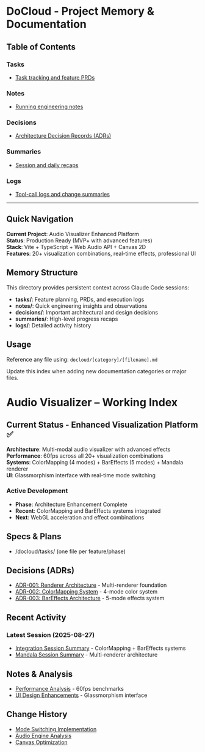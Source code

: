 # DoCloud - Project Memory & Documentation

## Table of Contents

### Tasks
- [Task tracking and feature PRDs](./tasks/)

### Notes  
- [Running engineering notes](./notes/)

### Decisions
- [Architecture Decision Records (ADRs)](./decisions/)

### Summaries
- [Session and daily recaps](./summaries/)

### Logs
- [Tool-call logs and change summaries](./logs/)

---

## Quick Navigation

**Current Project**: Audio Visualizer Enhanced Platform  
**Status**: Production Ready (MVP+ with advanced features)  
**Stack**: Vite + TypeScript + Web Audio API + Canvas 2D  
**Features**: 20+ visualization combinations, real-time effects, professional UI

## Memory Structure

This directory provides persistent context across Claude Code sessions:

- **tasks/**: Feature planning, PRDs, and execution logs
- **notes/**: Quick engineering insights and observations  
- **decisions/**: Important architectural and design decisions
- **summaries/**: High-level progress recaps
- **logs/**: Detailed activity history

## Usage

Reference any file using: `docloud/[category]/[filename].md`

Update this index when adding new documentation categories or major files.

# Audio Visualizer – Working Index

## Current Status - Enhanced Visualization Platform ✅
**Architecture**: Multi-modal audio visualizer with advanced effects  
**Performance**: 60fps across all 20+ visualization combinations  
**Systems**: ColorMapping (4 modes) + BarEffects (5 modes) + Mandala renderer  
**UI**: Glassmorphism interface with real-time mode switching  

### Active Development
- **Phase**: Architecture Enhancement Complete
- **Recent**: ColorMapping and BarEffects systems integrated
- **Next**: WebGL acceleration and effect combinations

## Specs & Plans
- /docloud/tasks/ (one file per feature/phase)

## Decisions (ADRs)
- [ADR-001: Renderer Architecture](./decisions/ADR-001-renderer-architecture.md) - Multi-renderer foundation
- [ADR-002: ColorMapping System](./decisions/ADR-002-color-mapping-system.md) - 4-mode color system
- [ADR-003: BarEffects Architecture](./decisions/ADR-003-bar-effects-architecture.md) - 5-mode effects system

## Recent Activity
### Latest Session (2025-08-27)
- [Integration Session Summary](./summaries/2025-08-27_session_integration.md) - ColorMapping + BarEffects systems
- [Mandala Session Summary](./summaries/2025-08-27_mandala-session.md) - Multi-renderer architecture

## Notes & Analysis
- [Performance Analysis](./logs/performance-baseline-2025-08-27_22-26.md) - 60fps benchmarks
- [UI Design Enhancements](./logs/ui-design-2025-08-27.md) - Glassmorphism interface

## Change History
- [Mode Switching Implementation](./logs/CHANGELOG-2025-08-27-controls-mode-switching.md)
- [Audio Engine Analysis](./logs/audio-analysis-20250827_172645.md)
- [Canvas Optimization](./logs/canvas-analysis-2025-08-27-163000.md)
